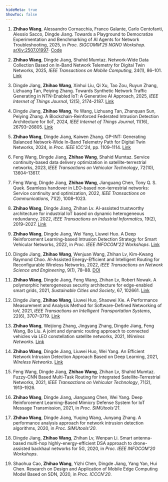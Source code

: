 ```yaml
---
hideMeta: true
ShowToc: false
---
```


1. **Zhihao Wang**, Alessandro Cornacchia, Franco Galante, Carlo Centofanti, Alessio Sacco, Dingde Jiang. Towards a Playground to Democratize Experimentation and Benchmarking of AI Agents for Network Troubleshooting, 2025, in *Proc. SIGCOMM’25 NGNO Workshop*. [arXiv:2507.01997](https://arxiv.org/abs/2507.01997)· [Code](https://github.com/zhihao1998/LLM4NetLab) 

2. **Zhihao Wang**, Dingde Jiang, Shahid Mumtaz. Network-Wide Data Collection Based on In-Band Network Telemetry for Digital Twin Networks, 2025, *IEEE Transactions on Mobile Computing*, 24(1), 86–101. [Link](https://ieeexplore.ieee.org/abstract/document/10669844)

3. Dingde Jiang, **Zhihao Wang**, Xinhui Liu, Qi Xu, Tao Zou, Ruyun Zhang, Lizhuang Tan, Peiying Zhang. Towards Synthetic Network Traffic Generating in NTN-Enabled IoT: A Generative AI Approach, 2025, *IEEE Internet of Things Journal*, 12(5), 2174–2187. [Link](https://ieeexplore.ieee.org/abstract/document/10716549)

4. Dingde Jiang, **Zhihao Wang**, Ye Wang, Lizhuang Tan, Zhanquan Sun, Peiying Zhang. A Blockchain-Reinforced Federated Intrusion Detection Architecture for IIoT, 2024, *IEEE Internet of Things Journal*, 11(16), 26793–26805. [Link](https://ieeexplore.ieee.org/abstract/document/10555290)

5. **Zhihao Wang**, Dingde Jiang, Kaiwen Zhang. GP-INT: Generating Balanced Network-Wide In-Band Telemetry Path for Digital Twin Networks, 2024, in *Proc. IEEE ICC’24*, pp. 1109–1114. [Link](https://ieeexplore.ieee.org/abstract/document/10622449)

6. Feng Wang, Dingde Jiang, **Zhihao Wang**, Shahid Mumtaz. Service continuity-based data delivery optimization in satellite-terrestrial networks, 2023, *IEEE Transactions on Vehicular Technology*, 72(10), 13604–13617. 
  
7. Feng Wang, Dingde Jiang, **Zhihao Wang**, Jianguang Chen, Tony Q. S. Quek. Seamless handover in LEO-based non-terrestrial networks: Service continuity and optimization, 2022, *IEEE Transactions on Communications*, 71(2), 1008–1023. 

8. **Zhihao Wang**, Dingde Jiang, Zhihan Lv. AI-assisted trustworthy architecture for industrial IoT based on dynamic heterogeneous redundancy, 2022, *IEEE Transactions on Industrial Informatics*, 19(2), 2019–2027. [Link](https://ieeexplore.ieee.org/abstract/document/9416866)

9. **Zhihao Wang**, Dingde Jiang, Wei Yang, Liuwei Huo. A Deep Reinforcement Learning-based Intrusion Detection Strategy for Smart Vehicular Networks, 2022, in *Proc. IEEE INFOCOM’22 Workshops*. [Link](https://ieeexplore.ieee.org/abstract/document/9798344)

10. Dingde Jiang, **Zhihao Wang**, Wenjuan Wang, Zhihan Lv, Kim-Kwang Raymond Choo. AI-Assisted Energy-Efficient and Intelligent Routing for Reconfigurable Wireless Networks, 2022, *IEEE Transactions on Network Science and Engineering*, 9(1), 78–88. [DOI](https://ieeexplore.ieee.org/abstract/document/9416866)  

11. **Zhihao Wang**, Dingde Jiang, Feng Wang, Zhihan Lv, Robert Nowak. A polymorphic heterogeneous security architecture for edge-enabled smart grids, 2021, *Sustainable Cities and Society*, 67, 102661. [Link](https://www.sciencedirect.com/science/article/abs/pii/S2210670720308775)  

12. Dingde Jiang, **Zhihao Wang**, Liuwei Huo, Shaowei Xie. A Performance Measurement and Analysis Method for Software-Defined Networking of IoV, 2021, *IEEE Transactions on Intelligent Transportation Systems*, 22(6), 3707–3719. [Link](https://ieeexplore.ieee.org/abstract/document/9233971)

13. **Zhihao Wang**, Weijiong Zhang, Jingyang Zhang, Dingde Jiang, Feng Wang, Bo Liu. A joint and dynamic routing approach to connected vehicles via LEO constellation satellite networks, 2021, *Wireless Networks*. [Link](https://link.springer.com/article/10.1007/s11276-021-02712-0)

14. **Zhihao Wang**, Dingde Jiang, Liuwei Huo, Wei Yang. An Efficient Network Intrusion Detection Approach Based on Deep Learning, 2021, *Wireless Networks*. [Link](https://link.springer.com/article/10.1007/s11276-021-02698-9)

15. Feng Wang, Dingde Jiang, **Zhihao Wang**, Zhihan Lv, Shahid Mumtaz. Fuzzy-CNN Based Multi-Task Routing for Integrated Satellite-Terrestrial Networks, 2021, *IEEE Transactions on Vehicular Technology*, 71(2), 1913–1926. 

16. **Zhihao Wang**, Dingde Jiang, Jianguang Chen, Wei Yang. Deep Reinforcement Learning-Based Mimicry Defense System for IoT Message Transmission, 2021, in *Proc. SIMUtools’21*. 

17. **Zhihao Wang**, Dingde Jiang, Yuqing Wang, Junyang Zhang. A performance analysis approach for network intrusion detection algorithms, 2020, in *Proc. SIMUtools’20*. 

18. Dingde Jiang, **Zhihao Wang**, Zhihan Lv, Wenpan Li. Smart antenna-based multi-hop highly-energy-efficient DSA approach to drone-assisted backhaul networks for 5G, 2020, in *Proc. IEEE INFOCOM’20 Workshops*. 

19. Shaohua Cao, **Zhihao Wang**, Yizhi Chen, Dingde Jiang, Yang Yan, Hui Chen. Research on Design and Application of Mobile Edge Computing Model Based on SDN, 2020, in *Proc. ICCCN’20*. 
